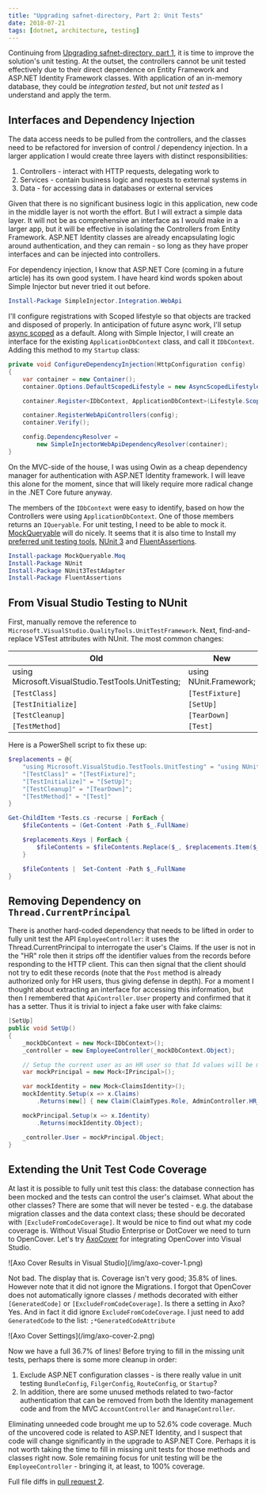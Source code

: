 ```yaml
---
title: "Upgrading safnet-directory, Part 2: Unit Tests"
date: 2018-07-21
tags: [dotnet, architecture, testing]
---
```


Continuing from [Upgrading safnet-directory, part 1](./07-15-upgrading-safnet-directory.md), it is time to improve the solution's unit testing. At the outset, the controllers cannot be unit tested effectively due to their direct dependence on Entity Framework and ASP.NET Identity Framework classes. With application of an in-memory database, they could be _integration tested_, but not _unit tested_ as I understand and apply the term.

<!-- truncate -->

## Interfaces and Dependency Injection

The data access needs to be pulled from the controllers, and the classes need to be  refactored for inversion of control / dependency injection. In a larger application I would create three layers with distinct responsibilities:

1. Controllers - interact with HTTP requests, delegating work to
1. Services - contain business logic and requests to external systems in
1. Data - for accessing data in databases or external services

Given that there is no significant business logic in this application, new code in the middle layer is not worth the effort. But I will extract a simple data layer. It will not be as comprehensive an interface as I would make in a larger app, but it will be effective in isolating the Controllers from Entity Framework.  ASP.NET Identity classes are already encapsulating logic around authentication, and they can remain - so long as they have proper interfaces and can be injected into controllers.

For dependency injection, I know that ASP.NET Core (coming in a future article) has its own good system. I have heard kind words spoken about Simple Injector but never tried it out before.

```powershell
Install-Package SimpleInjector.Integration.WebApi
```

I'll configure registrations with Scoped lifestyle so that objects are tracked and disposed of properly. In anticipation of future async work, I'll setup [async scoped](https://simpleinjector.readthedocs.io/en/latest/lifetimes.html#asyncscoped) as a default. Along with Simple Injector, I will create an interface for the existing `ApplicationDbContext` class, and call it `IDbContext`. Adding this method to my `Startup` class:

```csharp
private void ConfigureDependencyInjection(HttpConfiguration config)
{
    var container = new Container();
    container.Options.DefaultScopedLifestyle = new AsyncScopedLifestyle();

    container.Register<IDbContext, ApplicationDbContext>(Lifestyle.Scoped);

    container.RegisterWebApiControllers(config);
    container.Verify();

    config.DependencyResolver =
        new SimpleInjectorWebApiDependencyResolver(container);
}
```

On the MVC-side of the house, I was using Owin as a cheap dependency manager for authentication with ASP.NET Identity framework. I will leave this alone for the moment, since that will likely require more radical change in the .NET Core future anyway.

The members of the `IDbContext` were easy to identify, based on how the Controllers were using `ApplicationDbContext`. One of those members returns an `IQueryable`. For unit testing, I need to be able to mock it. [MockQueryable](https://github.com/romantitov/MockQueryable) will do nicely. It seems that it is also time to Install my [preferred unit testing tools](./07-04-dotnet-unit-test-tools.md), [NUnit 3](https://nunit.org/) and [FluentAssertions](https://fluentassertions.com/).

```powershell
Install-package MockQueryable.Moq
Install-Package NUnit
Install-Package NUnit3TestAdapter
Install-Package FluentAssertions
```

## From Visual Studio Testing to NUnit

First, manually remove the reference to `Microsoft.VisualStudio.QualityTools.UnitTestFramework`. Next,  find-and-replace VSTest attributes with NUnit. The most common changes:

| Old | New |
|-----|-----|
| using Microsoft.VisualStudio.TestTools.UnitTesting; | using NUnit.Framework; |
| `[TestClass]` | `[TestFixture]` |
| `[TestInitialize]` | `[SetUp]` |
| `[TestCleanup]` | `[TearDown]` |
| `[TestMethod]` | `[Test]` |

Here is a PowerShell script to fix these up:

```powershell
$replacements = @{
    "using Microsoft.VisualStudio.TestTools.UnitTesting" = "using NUnit.Framework";
    "[TestClass]" = "[TestFixture]";
    "[TestInitialize]" = "[SetUp]";
    "[TestCleanup]" = "[TearDown]";
    "[TestMethod]" = "[Test]"
}

Get-ChildItem *Tests.cs -recurse | ForEach {
    $fileContents = (Get-Content -Path $_.FullName)

    $replacements.Keys | ForEach {
        $fileContents = $fileContents.Replace($_, $replacements.Item($_))
    }

    $fileContents |  Set-Content -Path $_.FullName
}
```

## Removing Dependency on `Thread.CurrentPrincipal`

There is another hard-coded dependency that needs to be lifted in order to fully unit test the API `EmployeeController`: it uses the Thread.CurrentPrincipal to interrogate the user's Claims. If the user is not in the "HR" role then it strips off the identifier values from the records before responding to the HTTP client. This can then signal that the client should not try to edit these records (note that the `Post` method is already authorized only for HR users, thus giving defense in depth). For a moment I thought about extracting an interface for accessing this information, but then I remembered that  `ApiController.User` property and confirmed that it has a setter. Thus it is trivial to inject a fake user with fake claims:

```csharp
[SetUp]
public void SetUp()
{
    _mockDbContext = new Mock<IDbContext>();
    _controller = new EmployeeController(_mockDbContext.Object);

    // Setup the current user as an HR user so that Id values will be mapped for editing
    var mockPrincipal = new Mock<IPrincipal>();

    var mockIdentity = new Mock<ClaimsIdentity>();
    mockIdentity.Setup(x => x.Claims)
        .Returns(new[] { new Claim(ClaimTypes.Role, AdminController.HR_ROLE) });

    mockPrincipal.Setup(x => x.Identity)
        .Returns(mockIdentity.Object);

    _controller.User = mockPrincipal.Object;
}
```

## Extending the Unit Test Code Coverage

At last it is possible to fully unit test this class: the database connection has been mocked and the tests can control the user's claimset. What about the other classes? There are some that will never be tested - e.g. the database migration classes and the data context class; these should be decorated with `[ExcludeFromCodeCoverage]`. It would be nice to find out what my code coverage is. Without Visual Studio Enterprise or DotCover we need to turn to OpenCover. Let's try [AxoCover](https://github.com/axodox/AxoCover) for integrating OpenCover into Visual Studio.

<div class="image">
![Axo Cover Results in Visual Studio](/img/axo-cover-1.png)
</div>

Not bad. The display that is. Coverage isn't very good; 35.8% of lines. However note that it did not ignore the Migrations. I forgot that OpenCover does not automatically ignore classes / methods decorated with either `[GeneratedCode]` or `[ExcludeFromCodeCoverage]`. Is there a setting in Axo? Yes. And in fact it did ignore `ExcludeFromCodeCoverage`. I just need to add `GeneratedCode` to the list: `;*GeneratedCodeAttribute`

<div class="image">
![Axo Cover Settings](/img/axo-cover-2.png)
</div>

Now we have a full 36.7% of lines! Before trying to fill in the missing unit tests, perhaps there is some more cleanup in order:

1. Exclude ASP.NET configuration classes - is there really value in unit testing `BundleConfig`, `FilgerConfig`, `RouteConfig`, or `Startup`?
1. In addition, there are some unused methods related to two-factor authentication that can be removed from both the Identity management code and from the MVC `AccountController` and `ManageController`.

Eliminating unneeded code brought me up to 52.6% code coverage. Much of the uncovered code is related to ASP.NET Identity, and I suspect that code will change significantly in the upgrade to ASP.NET Core. Perhaps it is not worth taking the time to fill in missing unit tests for those methods and classes right now. Sole remaining focus for unit testing will be the `EmployeeController` - bringing it, at least, to 100% coverage.

Full file diffs in [pull request 2](https://github.com/stephenfuqua/safnetDirectory/pull/2).
